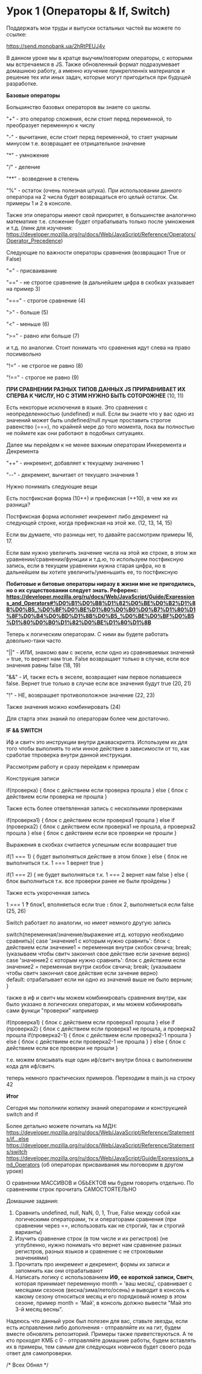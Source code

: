 # Урок 1 (Операторы & If, Switch)

Поддержать мои труды и выпуски остальных частей вы можете по ссылке: 

https://send.monobank.ua/2hRtPEUJ4v

В данном уроке мы в кратце выучим/повторим операторы, с которыми мы встречаемся в JS. 
Также обновленный формат подразумевает домашнюю работу, а именно изучение прикрепленніх материалов и решение тех или иных задач, которые могут пригодиться при будущей разработке.

**Базовые операторы**

Большинство базовых операторов вы знаете со школы.

"+" - это оператор сложения, если стоит перед переменной, то преобразует переменную к числу

"-" - вычитание, если стоит перед переменной, то стает унарным минусом т.е. возвращает ее отрицательное значение

"*" - умножение

"/" - деление

"**" - возведение в степень

"%" - остаток (очень полезная штука). При использовании данного оператора на 2 числа будет возвращаться его целый остаток. См. примеры 1 и 2 в консоле.

Также эти операторы имеют свой приоритет, в большинстве аналогично математике т.е. сложение будет отрабатывать только после умножения и т.д. (линк для изучения: https://developer.mozilla.org/ru/docs/Web/JavaScript/Reference/Operators/Operator_Precedence)

Следующие по важности операторы сравнения (возвращают True or False)


"=" - присваивание 

"==" - не строгое сравнение (в дальнейшем цифра в скобках указывает на пример 3)

"===" - строгое сравнение (4)

">" - больше (5)

"<" - меньше (6)

">=" - равно или больше (7)

и т.д. по аналогии. Стоит понимать что сравнения идут слева на право посимвольно

"!=" - не строгое не равно (8)

"!==" - строгое не равно (9)

**ПРИ СРАВНЕНИИ РАЗНЫХ ТИПОВ ДАННЫХ JS ПРИРАВНИВАЕТ ИХ СПЕРВА К ЧИСЛУ, НО С ЭТИМ НУЖНО БЫТЬ СОТОРОЖНЕЕ** (10, 11)

Есть некоторые исключения в языке. Это сравнения с неопределенностью (undefined) и null. Если вы знаете что у вас одно из значений может быть undefined/null лучше проставить строгое равенство (===), по крайней мере до того момента, пока вы полностью не поймете как они работают в подобных ситуациях.

Далее мы перейдем к не менее важным операторам Инкеремента и Декремента

"++" - инкремент, добавляет к текущему значению 1

"--" - декремент, вычитает от текущего значения 1

Нужно понимать следующие вещи

Есть постфиксная форма (10++) и префиксная (++10), в чем же их разница?

Постфиксная форма исполняет инкремент либо декремент на следующей строке, когда префиксная на этой же. (12, 13, 14, 15)

Если вы думаете, что разницы нет, то давайте рассмотрим примеры 16, 17. 

Если вам нужно увеличить значение числа на этой же строке, в этом же уравнении/сравнении/функции и т.д.ю, то используем постфиксную запись, если в текущем уравнении нужна старая цифра, но в дальнейшем вы хотите увеличить/уменьшить ее, то постфиксную

**Побитовые и битовые операторы ниразу в жизни мне не пригодились, но о их существовании следует знать. Референс: https://developer.mozilla.org/ru/docs/Web/JavaScript/Guide/Expressions_and_Operators#%D0%B1%D0%B8%D1%82%D0%BE%D0%B2%D1%8B%D0%B5_%D0%BF%D0%BE%D1%80%D0%B0%D0%B7%D1%80%D1%8F%D0%B4%D0%BD%D1%8B%D0%B5_%D0%BE%D0%BF%D0%B5%D1%80%D0%B0%D1%82%D0%BE%D1%80%D1%8B**

Теперь к логическим операторам. С ними вы будете работать довольно-таки часто

"||" - ИЛИ, знакомо вам с эксели, если одно из сравниваемых значений = true, то вернет нам true. False возвращает только в случае, если все значения равны false (18, 19)

"&&" - И, также есть в экселе, возвращает нам первое попавшееся false. Вернет true только в случае если все значения будут true  (20, 21)

"!" - НЕ, возвращает противоположное значение (22, 23)

Также значения можно комбинировать (24)

Для старта этих знаний по операторам более чем достаточно.

**IF && SWITCH**

Иф и свитч это инструкции внутри джаваскрипта. Используем их для того чтобы выполнять то или инное действие в зависимости от то, как сработае тпроверка внутри данной инструкции.

Рассмотрим работу и сразу перейдем к примерам

Конструкция записи

if(проверка) {
 блок с действием если проверка прошла
 } else {
 блок с действием если проверка не прошла
 }
 
Также есть более ответвленная запись с несколкьими проверками

if(проверка1) {
 блок с действием если проверка1 прошла
 } else if (проверка2) {
 блок с действием если проверка1 не прошла, а проверка2 прошла
 } else {
 блок с действием если все проверки не прошли
 }
 
Выражения в скобках считается успешным если возвращает true

if(1 === 1) {
 будет выполняться действие в этом блоке
 } else {
 блок не выполниться т.к. 1 === 1 вернет true
 }
 
 if(1 === 2) {
  не будет выполняться т.к. 1 === 2 вернет нам false
  } else {
  блок выполниться т.к. все проверки ранее не были пройдены
  }
  
  Также есть укороченная запись
 
 1 === 1 **?** блок1, вполняеться если true **:** блок 2, выполняеться если false (25, 26)
  
  Switch работает по аналогии, но имеет немного другую запись
  
  switch(переменная/значение/выражение ит.д. которую необходимо сравнить){
    case 'значение1 с которым нужно сравнить':
        блок с действием если значение1 = переменная внутри скобок свчича;
        break; (указываем чтобы свитч закончил свое действие если зачение верно)
    case 'значение2 с которым нужно сравнить':
            блок с действием если значение2 = переменная внутри скобок свчича;
            break; (указываем чтобы свитч закончил свое действие если зачение верно)  
    default:
        отрабатывает если ни одно из значений выше не было верным;
  }

также в иф и свитч мы можем комбинировать сравнения внутри, как было указано в логических операторах, и мы можем кобинировать сами функци "проверки" например

if(проверка1) {
 блок с действием если проверка1 прошла
 } else if (проверка2) {
 блок с действием если проверка1 не прошла, а проверка2 прошла
     if(проверка2-1) {
      блок с действием если проверка2-1 прошла
      } else {
      блок с действием если проверка2-1 не прошла
      }
 } else {
 блок с действием если все проверки не прошли
 }
 
 т.е. можем вписывать еще один иф/свитч внутри блока с выполнением кода для иф/свитч.
 
 теперь немного практических примеров. Переходим в main.js на строку 42
 
 **Итог**
 
 Сегодня мы пополнили копилку знаний операторами и конструкцией switch and if
 
 Более детально можете почитать на МДН:
 https://developer.mozilla.org/ru/docs/Web/JavaScript/Reference/Statements/if...else
 https://developer.mozilla.org/ru/docs/Web/JavaScript/Reference/Statements/switch
 https://developer.mozilla.org/ru/docs/Web/JavaScript/Guide/Expressions_and_Operators (об операторах присваивания мы поговорим в другом уроке)
 
 О сравнении МАССИВОВ и ОБЬЕКТОВ мы будем говорить отдельно. По сравнениям строк прочитать САМОСТОЯТЕЛЬНО
 
 Домашние задания:
 
 1) Сравнить undefined, null, NaN, 0, 1, True, False между собой как логическими операторами, тк и операторами сравнения (при сравнении через ==, использовать как не строгий, так и строгий варианты)
 2) Изучить сравнение строк (в том числе и их регистров) (не углубленно, нужно понимать что вернет нам сравнение разных регистров, разных языков и сравнение с не строковыми значениями)
 3) Прочитать про инкремент и декремент, формы их записи и запомнить как они отрабатывают
 4) Написать логику с использованием **ИФ, ее короткой записи, Свитч**, которая принимает переменную month = 'ваш месяц', сравнивает с месяцами сезонов (весна/зима/лето/осень) и выводит в консоль к какому сезону относиться месяц и его порядковый номер в этом сезоне, пример month = 'Май', в консоль должно вывести "Май это 3-й месяц весны".
 
 Надеюсь что данный урок был полезен для вас, ставьте звезды, если есть исправления либо дополнения - отправляйте их на гит, будем вместе обновлять репозиторий. Примеры также приветствуються.
 А те кто проходят КМБ с 0 - отправляйте домашние работы, будем вставлять их в примеры, тем самым для следующих новичков будет своего рода ответ для самопроверки.
 
 /* Всех Обнял */